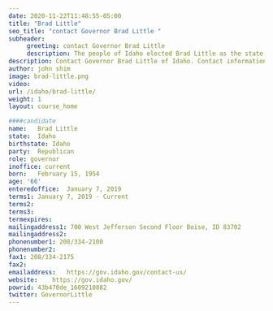 ```yaml
---
date: 2020-11-22T11:48:55-05:00
title: "Brad Little"
seo_title: "contact Governor Brad Little "
subheader:
     greeting: contact Governor Brad Little 
     description: The people of Idaho elected Brad Little as the state’s 33rd Governor in November 2018. He became Governor on January 7, 2019. Governor Littleis an Emmett native who was raised on his family’s sheep and cattle ranching operation. He graduated from the University of Idaho in 1977 with a Bachelor of Science in Agribusiness, and has worked in the ranching industry for his entire professional life. Governor Little first served in public office in 2001 when he was selected to fill a Senate vacancy. He was then elected to four consecutive terms to the Idaho Senate. During his service as a Senator, Governor Little was elected by his Republican peers during his first full term to serve in Party leadership as Majority Caucus Chair. He then served as Idaho’s 37th Lt. Governor starting on January 6, 2009.
description: Contact Governor Brad Little of Idaho. Contact information for Brad Little includes his email address, phone number, and mailing address.
author: john shim
image: brad-little.png
video:
url: /idaho/brad-little/
weight: 1
layout: course_home

####candidate
name:	Brad Little
state:	Idaho
birthstate: Idaho
party:	Republican
role: governor
inoffice: current
born:	February 15, 1954
age: '66'
enteredoffice:	January 7, 2019
terms1: January 7, 2019 - Current
terms2: 
terms3: 
termexpires:	
mailingaddress1: 700 West Jefferson Second Floor Boise, ID 83702
mailingaddress2:		
phonenumber1: 208/334-2100
phonenumber2:	
fax1: 208/334-2175
fax2: 
emailaddress:	https://gov.idaho.gov/contact-us/
website:	https://gov.idaho.gov/
powrid: 43b470de_1609210882
twitter: GovernorLittle
---
```




